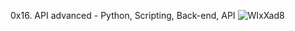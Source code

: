 0x16. API advanced - Python, Scripting, Back-end, API
![WIxXad8](https://github.com/user-attachments/assets/13bcd198-2a6c-4a53-96bc-c8f0e39421da)

